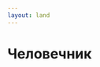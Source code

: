 ```yaml
---
layout: land
---
```


Человечник
==========

<!-- Hello, my name is Micah Cowell. I am a self proclaimed web developer who likes the internet, hip hop, and fancy yo-yos.

# What do you do?
I make website and stuff. All the code I write is on my [Github](https://github.com/getmicah).

# Who are your favorite artsits?
Currently I'm listening to a lot of Anderson Paak and Common.

# What programming languages do you use?
When making websites I like using Javascript and Sass but I also like Python and bash for making linux scripts.
-->
